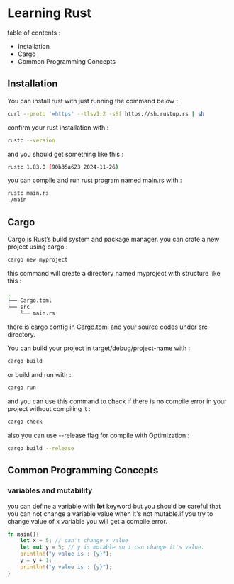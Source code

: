 # Learning Rust  
table of contents : 
- Installation 
- Cargo 
- Common Programming Concepts

## Installation
You can install rust with just running the command below : 
```bash
curl --proto '=https' --tlsv1.2 -sSf https://sh.rustup.rs | sh
```
confirm your rust installation with : 
```bash 
rustc --version
```
and you should get something like this : 
```bash
rustc 1.83.0 (90b35a623 2024-11-26)
```
you can compile and run rust program named main.rs with : 
```bash 
rustc main.rs
./main
```

## Cargo 
Cargo is Rust’s build system and package manager.
you can crate a new project using cargo : 
```bash 
cargo new myproject
```
this command will create a directory named myproject with structure like this : 
```bash 
.
├── Cargo.toml
└── src
    └── main.rs
```
there is cargo config in Cargo.toml and your source codes under src directory.

You can build your project in target/debug/project-name with : 
```bash 
cargo build 
```
or build and run with : 
```bash 
cargo run 
```
and you can use this command to check if there is no compile error in your project without compiling it : 
```bash 
cargo check
```
also you can use --release flag for compile with Optimization : 
```bash
cargo build --release
```
## Common Programming Concepts

### variables and mutability
you can define a variable with **let** keyword but you should be careful that you can not change a variable value when it's not mutable.if you try to change value of x variable you will get a compile error.

```rust
fn main(){
    let x = 5; // can't change x value
    let mut y = 5; // y is mutable so i can change it's value.
    println!("y value is : {y}");
    y = y + 1;
    println!("y value is : {y}");
}
```
